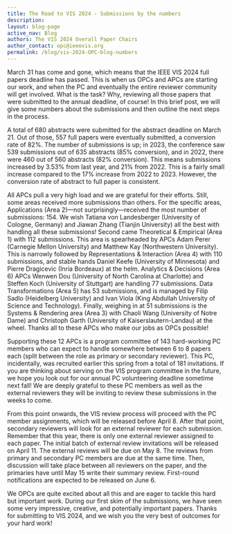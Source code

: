 ```yaml
---
title: The Road to VIS 2024 - Submissions by the numbers
description: 
layout: blog-page
active_nav: Blog
authors: The VIS 2024 Overall Paper Chairs
author_contact: opc@ieeevis.org
permalink: /blog/vis-2024-OPC-blog-numbers
---
```

March 31 has come and gone, which means that the IEEE VIS 2024 full papers deadline has passed. This is when us OPCs and APCs are starting our work, and when the PC and eventually the entire reviewer community will get involved. What is the task? Why, reviewing all those papers that were submitted to the annual deadline, of course! In this brief post, we will give some numbers about the submissions and then outline the next steps in the process.

A total of 680 abstracts were submitted for the abstract deadline on March 21. Out of those, 557 full papers were eventually submitted, a conversion rate of 82%. The number of submissions is up; in 2023, the conference saw 539 submissions out of 635 abstracts (85% conversion), and in 2022, there were 460 out of 560 abstracts (82% conversion). This means submissions increased by 3.53% from last year, and 21% from 2022. This is a fairly small increase compared to the 17% increase from 2022 to 2023. However, the conversion rate of abstract to full paper is consistent.

All APCs pull a very high load and we are grateful for their efforts. Still, some areas received more submissions than others. For the specific areas, Applications (Area 2)—not surprisingly—received the most number of submissions: 154. We wish Tatiana von Landesberger (University of Cologne, Germany) and Jiawan Zhang (Tianjin University) all the best with handling all these submissions! Second came Theoretical & Empirical (Area 1) with 112 submissions. This area is spearheaded by APCs Adam Perer (Carnegie Mellon University) and Matthew Kay (Northwestern University). This is narrowly followed by Representations & Interaction (Area 4) with 110 submissions, and stable hands Daniel Keefe (University of Minnesota) and Pierre Dragicevic (Inria Bordeaux) at the helm. Analytics & Decisions (Area 6) APCs Wenwen Dou (University of North Carolina at Charlotte) and Steffen Koch (University of Stuttgart) are handling 77 submissions. Data Transformations (Area 5) has 53 submissions, and is managed by Filip Sadlo (Heidelberg University) and Ivan Viola (King Abdullah University of Science and Technology). Finally, weighing in at 51 submissions is the Systems & Rendering area (Area 3) with Chaoli Wang (University of Notre Dame) and Christoph Garth (University of Kaiserslautern-Landau) at the wheel. Thanks all to these APCs who make our jobs as OPCs possible!

Supporting these 12 APCs is a program committee of 143 hard-working PC members who can expect to handle somewhere between 6 to 8 papers each (split between the role as primary or secondary reviewer). This PC, incidentally, was recruited earlier this spring from a total of 181 invitations. If you are thinking about serving on the VIS program committee in the future, we hope you look out for our annual PC volunteering deadline sometime next fall! We are deeply grateful to these PC members as well as the external reviewers they will be inviting to review these submissions in the weeks to come. 

From this point onwards, the VIS review process will proceed with the PC member assignments, which will be released before April 8. After that point, secondary reviewers will look for an external reviewer for each submission. Remember that this year, there is only one external reviewer assigned to each paper. The initial batch of external review invitations will be released on April 11. The external reviews will be due on May 8. The reviews from primary and secondary PC members are due at the same time. Then, discussion will take place between all reviewers on the paper, and the primaries have until May 15 write their summary review. First-round notifications are expected to be released on June 6.

We OPCs are quite excited about all this and are eager to tackle this hard but important work. During our first skim of the submissions, we have seen some very impressive, creative, and potentially important papers. Thanks for submitting to VIS 2024, and we wish you the very best of outcomes for your hard work!
